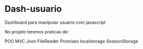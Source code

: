# Dash-usuario
Dashboard para manipular usuário com javascript

No projeto teremos praticas de:

POO
MVC
Json
FileReader
Promises
localstorage
SessionStorage
